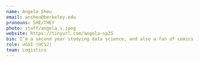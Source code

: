 ```yaml
---
name: Angela Sheu
email: ansheu@berkeley.edu
pronouns: SHE/THEY
photo: staff/angela_s.jpeg
website: https://tinyurl.com/angela-sp25
bio: I’m a second year studying data science, and also a fan of comics and poetry. :) Welcome to Data 8!
role: uGSI (UCS2)
team: Logistics
---
```

